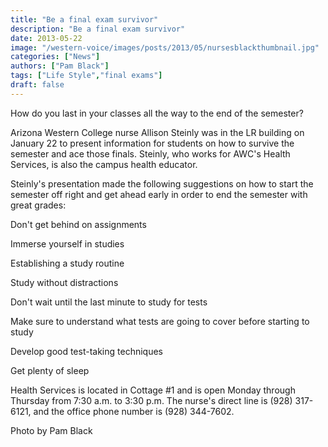 ```yaml
---
title: "Be a final exam survivor"
description: "Be a final exam survivor"
date: 2013-05-22
image: "/western-voice/images/posts/2013/05/nursesblackthumbnail.jpg"
categories: ["News"]
authors: ["Pam Black"]
tags: ["Life Style","final exams"]
draft: false
---
```

How do you last in your classes all the way to the end of the semester?

Arizona Western College nurse Allison Steinly was in the LR building on January 22 to present information for students on how to survive the semester and ace those finals. Steinly, who works for AWC's Health Services, is also the campus health educator.

Steinly's presentation made the following suggestions on how to start the semester off right and get ahead early in order to end the semester with great grades:

Don't get behind on assignments

Immerse yourself in studies

Establishing a study routine

Study without distractions

Don't wait until the last minute to study for tests

Make sure to understand what tests are going to cover before starting to study

Develop good test-taking techniques

Get plenty of sleep

Health Services is located in Cottage #1 and is open Monday through Thursday from 7:30 a.m. to 3:30 p.m. The nurse's direct line is (928) 317-6121, and the office phone number is (928) 344-7602.

Photo by Pam Black